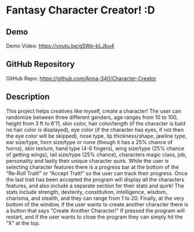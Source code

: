 # Fantasy Character Creator! :D

## Demo 
Demo Video: https://youtu.be/gSWp-bLJbu4

## GitHub Repository
GitHub Repo: https://github.com/Anna-340/Character-Creator

## Description
This project helps creatives like myself, create a character! The user can randomize between three different genders, age ranges from 10 to 100, height from 3 ft to 6’11, skin color, hair color/length (if the character is bald no hair color is displayed), eye color (if the character has eyes, if not then the eye color will be skipped), nose type, lip thickness/shape, jawline type, ear size/type, horn size/type or none (though it has a 25% chance of horns), skin texture, hand type (4-6 fingers), wing size/type (25% chance of getting wings), tail size/type (25% chance), characters magic class, job, personality and lastly their unique character quirk. While the user is selecting character features there is a progress bar at the bottom of the “Re-Roll Trait!” or “Accept Trait!” so the user can track their progress. Once the last trait has been accepted the program will display all the characters features, and also include a separate section for their stats and quirk! The stats include strength, dexterity, constitution, intelligence, wisdom, charisma, and stealth, and they can range from 1 to 20. Finally, at the very bottom of the window, if the user wants to create another character there is a button that says “Create Another Character!” If pressed the program will restart, and if the user wants to close the program they can simply hit the “X” at the top. 
